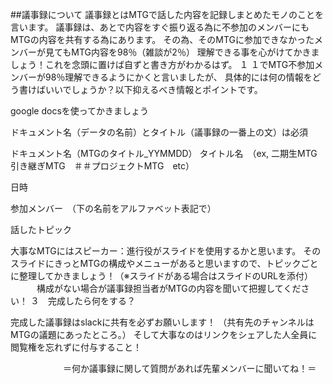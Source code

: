 ##議事録について
議事録とはMTGで話した内容を記録しまとめたモノのことを言います。
議事録は、あとで内容をすぐ振り返る為に不参加のメンバーにもMTGの内容を共有する為にあります。
その為、そのMTGに参加できなかったメンバーが見てもMTG内容を98％（雑談が2％）
理解できる事を心がけてかきましょう！これを念頭に置けば自ずと書き方がわかるはず。
１
１でMTG不参加メンバーが98％理解できるようにかくと言いましたが、
具体的には何の情報をどう書けばいいでしょうか？以下抑えるべき情報とポイントです。

google docsを使ってかきましょう

ドキュメント名（データの名前）とタイトル（議事録の一番上の文）は必須

ドキュメント名（MTGのタイトル_YYMMDD）
タイトル名　（ex, 二期生MTG　引き継ぎMTG　＃＃プロジェクトMTG　etc）

日時

参加メンバー　（下の名前をアルファベット表記で）

話したトピック　

大事なMTGにはスピーカー：進行役がスライドを使用するかと思います。
そのスライドにきっとMTGの構成やメニューがあると思いますので、トピックごとに整理してかきましょう！（※スライドがある場合はスライドのURLを添付）
　　　構成がない場合が議事録担当者がMTGの内容を聞いて把握してください！
３　完成したら何をする？

完成した議事録はslackに共有を必ずお願いします！
（共有先のチャンネルはMTGの議題にあったところ。）
そして大事なのはリンクをシェアした人全員に閲覧権を忘れずに付与すること！

　　　　　　＝何か議事録に関して質問があれば先輩メンバーに聞いてね！＝

